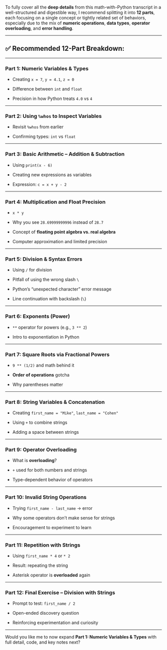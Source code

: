 To fully cover all the **deep details** from this math-with-Python transcript in a well-structured and digestible way, I recommend splitting it into **12 parts**, each focusing on a single concept or tightly related set of behaviors, especially due to the mix of **numeric operations**, **data types**, **operator overloading**, and **error handling**.

---

## ✅ Recommended 12-Part Breakdown:

---

### **Part 1: Numeric Variables & Types**

- Creating `x = 7`, `y = 4.1`, `z = 0`
    
- Difference between `int` and `float`
    
- Precision in how Python treats `4.0` vs `4`
    

---

### **Part 2: Using `%whos` to Inspect Variables**

- Revisit `%whos` from earlier
    
- Confirming types: `int` vs `float`
    

---

### **Part 3: Basic Arithmetic – Addition & Subtraction**

- Using `print(x - 6)`
    
- Creating new expressions as variables
    
- Expression: `c = x + y - 2`
    

---

### **Part 4: Multiplication and Float Precision**

- `x * y`
    
- Why you see `28.69999999996` instead of `28.7`
    
- Concept of **floating point algebra vs. real algebra**
    
- Computer approximation and limited precision
    

---

### **Part 5: Division & Syntax Errors**

- Using `/` for division
    
- Pitfall of using the wrong slash `\`
    
- Python’s “unexpected character” error message
    
- Line continuation with backslash (`\`)
    

---

### **Part 6: Exponents (Power)**

- `**` operator for powers (e.g., `3 ** 2`)
    
- Intro to exponentiation in Python
    

---

### **Part 7: Square Roots via Fractional Powers**

- `9 ** (1/2)` and math behind it
    
- **Order of operations** gotcha
    
- Why parentheses matter
    

---

### **Part 8: String Variables & Concatenation**

- Creating `first_name = "Mike"`, `last_name = "Cohen"`
    
- Using `+` to combine strings
    
- Adding a space between strings
    

---

### **Part 9: Operator Overloading**

- What is **overloading**?
    
- `+` used for both numbers and strings
    
- Type-dependent behavior of operators
    

---

### **Part 10: Invalid String Operations**

- Trying `first_name - last_name` → error
    
- Why some operators don’t make sense for strings
    
- Encouragement to experiment to learn
    

---

### **Part 11: Repetition with Strings**

- Using `first_name * 4` or `* 2`
    
- Result: repeating the string
    
- Asterisk operator is **overloaded** again
    

---

### **Part 12: Final Exercise – Division with Strings**

- Prompt to test: `first_name / 2`
    
- Open-ended discovery question
    
- Reinforcing experimentation and curiosity
    

---

Would you like me to now expand **Part 1: Numeric Variables & Types** with full detail, code, and key notes next?